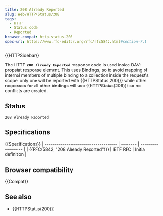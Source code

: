 ```yaml
---
title: 208 Already Reported
slug: Web/HTTP/Status/208
tags:
  - HTTP
  - Status code
  - Reported
browser-compat: http.status.208
spec-url: https://www.rfc-editor.org/rfc/rfc5842.html#section-7.1
---
```


{{HTTPSidebar}}

The HTTP **`208 Already Reported`** response code is used inside DAV: propstat response element. This uses Bindings, so to avoid mapping of internal members of multiple binding to a collection inside the request's scope, only one will be reported with {{HTTPStatus(200)}} while other responses for all other bindings will use {{HTTPStatus(208)}} so no conflicts are created.

## Status

```
208 Already Reported
```

## Specifications

{{Specifications}}
| ------------------------------------- | -------- | ------------------ |
| {{RFC(5842, "208 Already Reported")}} | IETF RFC | Initial definition |

## Browser compatibility

{{Compat}}

## See also

- {{HTTPStatus(200)}}
